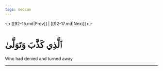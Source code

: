 ```yaml
---
tags: meccan
---
```


👈 [[92-15.md|Prev]] | [[92-17.md|Next]] 👉

# ٱلَّذِي كَذَّبَ وَتَوَلَّىٰ

Who had denied and turned away

---

